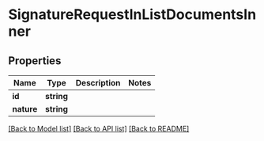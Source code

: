 # SignatureRequestInListDocumentsInner

## Properties
Name | Type | Description | Notes
------------ | ------------- | ------------- | -------------
**id** | **string** |  | 
**nature** | **string** |  | 

[[Back to Model list]](../../README.md#documentation-for-models) [[Back to API list]](../../README.md#documentation-for-api-endpoints) [[Back to README]](../../README.md)

